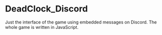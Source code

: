 # DeadClock_Discord
Just the interface of the game using embedded messages on Discord. The whole game is written in JavaScript.

